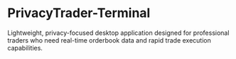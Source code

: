 # PrivacyTrader-Terminal
Lightweight, privacy-focused desktop application designed for professional traders who need real-time orderbook data and rapid trade execution capabilities.
